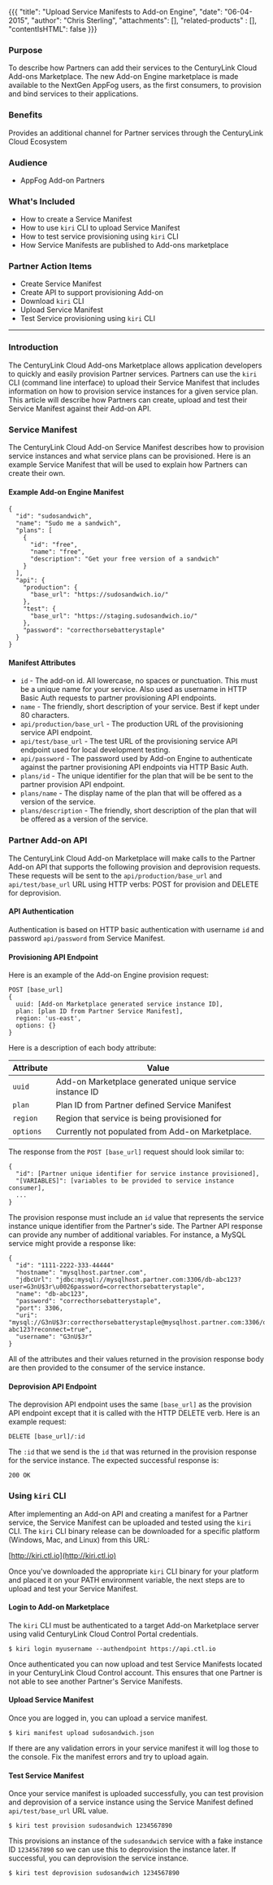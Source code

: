 {{{
  "title": "Upload Service Manifests to Add-on Engine",
  "date": "06-04-2015",
  "author": "Chris Sterling",
  "attachments": [],
  "related-products" : [],
  "contentIsHTML": false
}}}

### Purpose

To describe how Partners can add their services to the CenturyLink Cloud Add-ons Marketplace. The new Add-on Engine marketplace is made available to the NextGen AppFog users, as the first consumers, to provision and bind services to their applications.

### Benefits

Provides an additional channel for Partner services through the CenturyLink Cloud Ecosystem

### Audience

- AppFog Add-on Partners
 
### What's Included

- How to create a Service Manifest
- How to use `kiri` CLI to upload Service Manifest
- How to test service provisioning using `kiri` CLI
- How Service Manifests are published to Add-ons marketplace

### Partner Action Items

- Create Service Manifest
- Create API to support provisioning Add-on
- Download `kiri` CLI
- Upload Service Manifest
- Test Service provisioning using `kiri` CLI

---

### Introduction

The CenturyLink Cloud Add-ons Marketplace allows application developers to quickly and easily provision Partner services. Partners can use the `kiri` CLI (command line interface) to upload their Service Manifest that includes information on how to provision service instances for a given service plan. This article will describe how Partners can create, upload and test their Service Manifest against their Add-on API.

### Service Manifest

The CenturyLink Cloud Add-on Service Manifest describes how to provision service instances and what service plans can be provisioned. Here is an example Service Manifest that will be used to explain how Partners can create their own.

#### Example Add-on Engine Manifest

```
{
  "id": "sudosandwich",
  "name": "Sudo me a sandwich",
  "plans": [
    {
      "id": "free",
      "name": "free",
      "description": "Get your free version of a sandwich"
    }
  ],
  "api": {
    "production": {
      "base_url": "https://sudosandwich.io/"
    },
    "test": {
      "base_url": "https://staging.sudosandwich.io/"
    },
    "password": "correcthorsebatterystaple"
  }
}
```

#### Manifest Attributes

- `id` - The add-on id. All lowercase, no spaces or punctuation. This must be a unique name for your service. Also used as username in HTTP Basic Auth requests to partner provisioning API endpoints.
- `name` - The friendly, short description of your service. Best if kept under 80 characters.
- `api/production/base_url` - The production URL of the provisioning service API endpoint.
- `api/test/base_url` - The test URL of the provisioning service API endpoint used for local development testing.
- `api/password` - The password used by Add-on Engine to authenticate against the partner provisioning API endpoints via HTTP Basic Auth.
- `plans/id` - The unique identifier for the plan that will be be sent to the partner provision API endpoint.
- `plans/name` - The display name of the plan that will be offered as a version of the service.
- `plans/description` - The friendly, short description of the plan that will be offered as a version of the service.

### Partner Add-on API

The CenturyLink Cloud Add-on Marketplace will make calls to the Partner Add-on API that supports the following provision and deprovision requests. These requests will be sent to the `api/production/base_url` and `api/test/base_url` URL using HTTP verbs: POST for provision and DELETE for deprovision.

#### API Authentication

Authentication is based on HTTP basic authentication with username `id` and password `api/password` from Service Manifest.

#### Provisioning API Endpoint

Here is an example of the Add-on Engine provision request:

```
POST [base_url]
{
  uuid: [Add-on Marketplace generated service instance ID],
  plan: [plan ID from Partner Service Manifest],
  region: 'us-east',
  options: {}
}
```

Here is a description of each body attribute:

| Attribute | Value                                                   |
| --------- | -----------------                                       |
| `uuid`    | Add-on Marketplace generated unique service instance ID |
| `plan`    | Plan ID from Partner defined Service Manifest           |
| `region`  | Region that service is being provisioned for            |
| `options` | Currently not populated from Add-on Marketplace.        |

The response from the `POST [base_url]` request should look similar to:

```
{
  "id": [Partner unique identifier for service instance provisioned],
  "[VARIABLES]": [variables to be provided to service instance consumer],
  ...
}
```

The provision response must include an `id` value that represents the service instance unique identifier from the Partner's side. The Partner API response can provide any number of additional variables. For instance, a MySQL service might provide a response like:

```
{
  "id": "1111-2222-333-44444"
  "hostname": "mysqlhost.partner.com",
  "jdbcUrl": "jdbc:mysql://mysqlhost.partner.com:3306/db-abc123?user=G3nU$3r\u0026password=correcthorsebatterystaple",
  "name": "db-abc123",
  "password": "correcthorsebatterystaple",
  "port": 3306,
  "uri": "mysql://G3nU$3r:correcthorsebatterystaple@mysqlhost.partner.com:3306/db-abc123?reconnect=true",
  "username": "G3nU$3r"
}
```

All of the attributes and their values returned in the provision response body are then provided to the consumer of the service instance.

#### Deprovision API Endpoint

The deprovision API endpoint uses the same `[base_url]` as the provision API endpoint except that it is called with the HTTP DELETE verb. Here is an example request:

```
DELETE [base_url]/:id
```

The `:id` that we send is the `id` that was returned in the provision response for the service instance. The expected successful response is:

```
200 OK
```


### Using `kiri` CLI

After implementing an Add-on API and creating a manifest for a Partner service, the Service Manifest can be uploaded and tested using the `kiri` CLI. The `kiri` CLI binary release can be downloaded for a specific platform (Windows, Mac, and Linux) from this URL:

[http://kiri.ctl.io](http://kiri.ctl.io)

Once you've downloaded the appropriate `kiri` CLI binary for your platform and placed it on your PATH environment variable, the next steps are to upload and test your Service Manifest.

#### Login to Add-on Marketplace

The `kiri` CLI must be authenticated to a target Add-on Marketplace server using valid CenturyLink Cloud Control Portal credentials.

```
$ kiri login myusername --authendpoint https://api.ctl.io
```

Once authenticated you can now upload and test Service Manifests located in your CenturyLink Cloud Control account. This ensures that one Partner is not able to see another Partner's Service Manifests.

#### Upload Service Manifest

Once you are logged in, you can upload a service manifest.

```
$ kiri manifest upload sudosandwich.json
```

If there are any validation errors in your service manifest it will log those to the console. Fix the manifest errors and try to upload again.

#### Test Service Manifest

Once your service manifest is uploaded successfully, you can test provision and deprovision of a service instance using the Service Manifest defined `api/test/base_url` URL value.

```
$ kiri test provision sudosandwich 1234567890
```

This provisions an instance of the `sudosandwich` service with a fake instance ID `1234567890` so we can use this to deprovision the instance later. If successful, you can deprovision the service instance.

```
$ kiri test deprovision sudosandwich 1234567890
```
